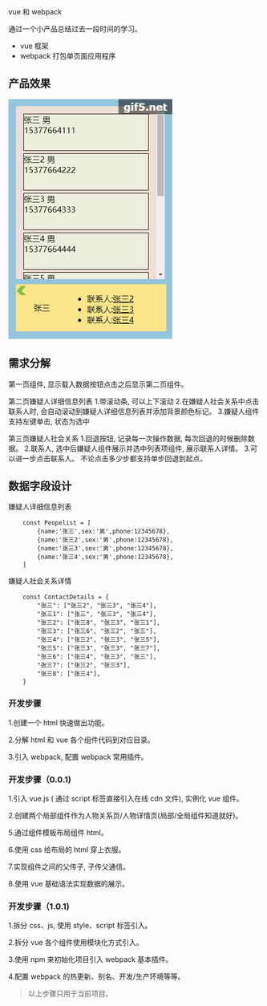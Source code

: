 vue 和 webpack

通过一个小产品总结过去一段时间的学习。

* vue 框架
* webpack 打包单页面应用程序

## 产品效果

![产品](/example/image/software.gif)

## 需求分解

第一页组件, 显示载入数据按钮点击之后显示第二页组件。

第二页嫌疑人详细信息列表
    1.带滚动条, 可以上下滚动
    2.在嫌疑人社会关系中点击联系人时, 会自动滚动到嫌疑人详细信息列表并添加背景颜色标记。
    3.嫌疑人组件支持左键单击, 状态为选中

第三页嫌疑人社会关系
    1.回退按钮, 记录每一次操作数据, 每次回退的时候删除数据。
    2.联系人, 选中后嫌疑人组件展示并选中列表项组件, 展示联系人详情。
    3.可以进一步点击联系人。 不论点击多少步都支持单步回退到起点。

## 数据字段设计

嫌疑人详细信息列表

```
    const Peopelist = [
        {name:'张三',sex:'男',phone:12345678},
        {name:'张三2',sex:'男',phone:12345678},
        {name:'张三3',sex:'男',phone:12345678},
        {name:'张三4',sex:'男',phone:12345678},
    ]
```

嫌疑人社会关系详情

```
    const ContactDetails = {
        "张三": ["张三2", "张三3", "张三4"],
        "张三1": ["张三", "张三3", "张三4"],
        "张三2": ["张三8", "张三3", "张三1"],
        "张三3": ["张三6", "张三2", "张三"],
        "张三4": ["张三2", "张三3", "张三5"],
        "张三5": ["张三3", "张三3", "张三7"],
        "张三6": ["张三4", "张三3", "张三"],
        "张三7": ["张三2", "张三3"],
        "张三8": ["张三4"],
    } 
```

### 开发步骤

1.创建一个 html 快速做出功能。

2.分解 html 和 vue 各个组件代码到对应目录。

3.引入 webpack, 配置 webpack 常用插件。

### 开发步骤（0.0.1)

1.引入 vue.js ( 通过 script 标签直接引入在线 cdn 文件), 实例化 vue 组件。

2.创建两个局部组件作为人物关系页/人物详情页(局部/全局组件知道就好)。

5.通过组件模板布局组件 html。

6.使用 css 给布局的 html 穿上衣服。

7.实现组件之间的父传子, 子传父通信。

8.使用 vue 基础语法实现数据的展示。

### 开发步骤（1.0.1)

1.拆分 css、js, 使用 style、script 标签引入。

2.拆分 vue 各个组件使用模块化方式引入。

3.使用 npm 来初始化项目引入 webpack 基本插件。

4.配置 webpack 的热更新、别名、开发/生产环境等等。

> 以上步骤只用于当前项目。



